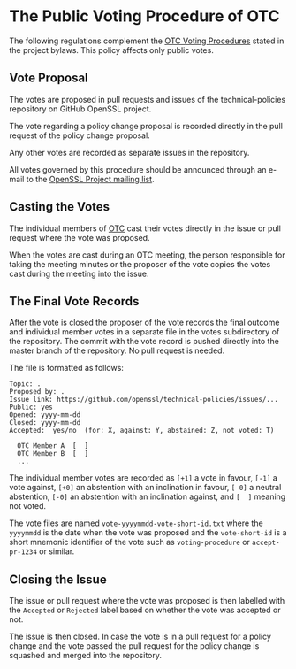 The Public Voting Procedure of OTC
==================================

The following regulations complement the [OTC Voting Procedures] stated
in the project bylaws. This policy affects only public votes.

[OTC Voting Procedures]: https://www.openssl.org/policies/omc-bylaws.html#otc-voting

Vote Proposal
-------------

The votes are proposed in pull requests and issues of the technical-policies
repository on GitHub OpenSSL project.

The vote regarding a policy change proposal is recorded directly in the
pull request of the policy change proposal.

Any other votes are recorded as separate issues in the repository.

All votes governed by this procedure should be announced through an
e-mail to the
[OpenSSL Project mailing list](https://mta.openssl.org/mailman/listinfo/openssl-project).

Casting the Votes
-----------------

The individual members of [OTC] cast their votes directly in the issue or
pull request where the vote was proposed.

When the votes are cast during an OTC meeting, the person responsible for
taking the meeting minutes or the proposer of the vote copies the votes
cast during the meeting into the issue.

The Final Vote Records
----------------------

After the vote is closed the proposer of the vote records the final outcome
and individual member votes in a separate file in the votes subdirectory of
the repository. The commit with the vote record is pushed directly into
the master branch of the repository. No pull request is needed.

The file is formatted as follows:

```
Topic: .
Proposed by: .
Issue link: https://github.com/openssl/technical-policies/issues/...
Public: yes
Opened: yyyy-mm-dd
Closed: yyyy-mm-dd
Accepted:  yes/no  (for: X, against: Y, abstained: Z, not voted: T)

  OTC Member A  [  ]
  OTC Member B  [  ]
  ...
```

The individual member votes are recorded as `[+1]` a vote in favour, `[-1]`
a vote against, `[+0]` an abstention with an inclination in favour,
`[ 0]` a neutral abstention, `[-0]` an abstention with an inclination
against, and `[  ]` meaning not voted.

The vote files are named `vote-yyyymmdd-vote-short-id.txt` where the `yyyymmdd`
is the date when the vote was proposed and the `vote-short-id` is a short
mnemonic identifier of the vote such as `voting-procedure` or `accept-pr-1234`
or similar.

Closing the Issue
-----------------

The issue or pull request where the vote was proposed is then labelled with
the `Accepted` or `Rejected` label based on whether the vote was accepted or
not.

The issue is then closed. In case the vote is in a pull request for a policy
change and the vote passed the pull request for the policy change is squashed
and merged into the repository.

[OTC]: https://github.com/openssl/general-policies/blob/master/policies/glossary.md#otc
